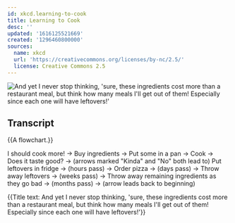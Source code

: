 ```yaml
---
id: xkcd.learning-to-cook
title: Learning to Cook
desc: ''
updated: '1616125521669'
created: '1296460800000'
sources:
  name: xkcd
  url: 'https://creativecommons.org/licenses/by-nc/2.5/'
  license: Creative Commons 2.5
---
```

![And yet I never stop thinking, 'sure, these ingredients cost more than a restaurant meal, but think how many meals I'll get out of them! Especially since each one will have leftovers!'](https://imgs.xkcd.com/comics/learning_to_cook.png)

## Transcript
{{A flowchart.}}

I should cook more! -> Buy ingredients -> Put some in a pan -> Cook -> Does it taste good? -> (arrows marked "Kinda" and "No" both lead to) Put leftovers in fridge -> (hours pass) -> Order pizza -> (days pass) -> Throw away leftovers -> (weeks pass) -> Throw away remaining ingredients as they go bad -> (months pass) -> (arrow leads back to beginning)

{{Title text: And yet I never stop thinking, 'sure, these ingredients cost more than a restaurant meal, but think how many meals I'll get out of them! Especially since each one will have leftovers!'}}
